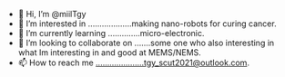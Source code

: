 - 👋 Hi, I’m @miilTgy
- 👀 I’m interested in ...................making nano-robots for curing cancer.
- 🌱 I’m currently learning ..............micro-electronic.
- 💞️ I’m looking to collaborate on .......some one who also interesting in what Im interesting in and good at MEMS/NEMS.
- 📫 How to reach me .....................tgy_scut2021@outlook.com.

<!---
miilTgy/miilTgy is a ✨ special ✨ repository because its `README.md` (this file) appears on your GitHub profile.
You can click the Preview link to take a look at your changes.
--->
